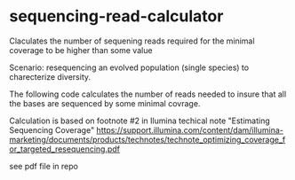 # sequencing-read-calculator
Claculates the number of sequening reads required for the minimal coverage to be higher than some value

Scenario: resequencing an evolved population (single species) to charecterize diversity. 

The following code calculates the number of reads needed to insure that all the bases are sequenced by some minimal covrage.

Calculation is based on footnote #2 in Ilumina techical note "Estimating Sequencing Coverage"
https://support.illumina.com/content/dam/illumina-marketing/documents/products/technotes/technote_optimizing_coverage_for_targeted_resequencing.pdf

see pdf file in repo
